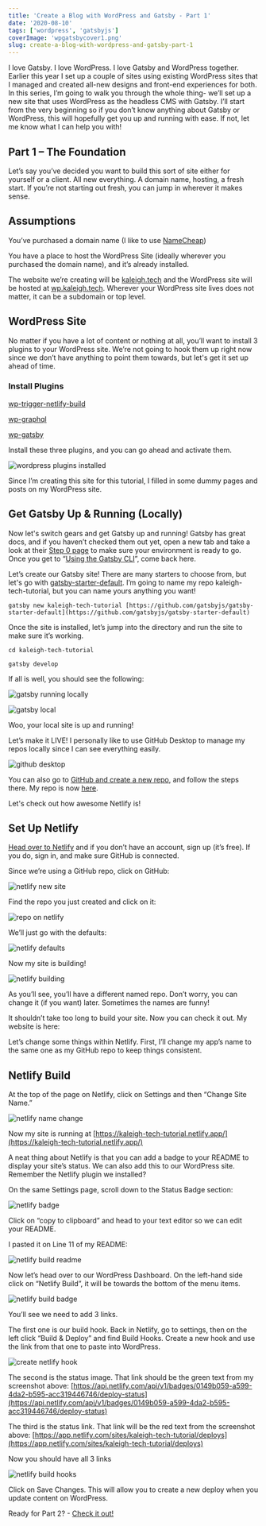 ```yaml
---
title: 'Create a Blog with WordPress and Gatsby - Part 1'
date: '2020-08-10'
tags: ['wordpress', 'gatsbyjs']
coverImage: 'wpgatsbycover1.png'
slug: create-a-blog-with-wordpress-and-gatsby-part-1
---
```


I love Gatsby. I love WordPress. I love Gatsby and WordPress together. Earlier this year I set up a couple of sites using existing WordPress sites that I managed and created all-new designs and front-end experiences for both. In this series, I’m going to walk you through the whole thing- we’ll set up a new site that uses WordPress as the headless CMS with Gatsby. I’ll start from the very beginning so if you don’t know anything about Gatsby or WordPress, this will hopefully get you up and running with ease. If not, let me know what I can help you with!

## Part 1 – The Foundation

Let’s say you’ve decided you want to build this sort of site either for yourself or a client. All new everything. A domain name, hosting, a fresh start. If you’re not starting out fresh, you can jump in wherever it makes sense.

## Assumptions

You’ve purchased a domain name (I like to use [NameCheap](https://www.namecheap.com/))

You have a place to host the WordPress Site (ideally wherever you purchased the domain name), and it’s already installed.

The website we’re creating will be [kaleigh.tech](https://kaleigh.tech/) and the WordPress site will be hosted at [wp.kaleigh.tech](https://wp.kaleigh.tech/). Wherever your WordPress site lives does not matter, it can be a subdomain or top level.

## WordPress Site

No matter if you have a lot of content or nothing at all, you’ll want to install 3 plugins to your WordPress site. We’re not going to hook them up right now since we don’t have anything to point them towards, but let's get it set up ahead of time.

### Install Plugins

[wp-trigger-netlify-build](https://github.com/iamtimsmith/wp-trigger-netlify-build)

[wp-graphql](https://github.com/wp-graphql/wp-graphql)

[wp-gatsby](https://github.com/gatsbyjs/wp-gatsby)

Install these three plugins, and you can go ahead and activate them.

![wordpress plugins installed](images/wpplugins1.png)

Since I’m creating this site for this tutorial, I filled in some dummy pages and posts on my WordPress site.

## Get Gatsby Up & Running (Locally)

Now let's switch gears and get Gatsby up and running! Gatsby has great docs, and if you haven’t checked them out yet, open a new tab and take a look at their [Step 0 page](https://www.gatsbyjs.org/tutorial/part-zero/) to make sure your environment is ready to go. Once you get to “[Using the Gatsby CLI](https://www.gatsbyjs.org/tutorial/part-zero/#using-the-gatsby-cli)”, come back here.

Let’s create our Gatsby site! There are many starters to choose from, but let's go with [gatsby-starter-default](https://github.com/gatsbyjs/gatsby-starter-default). I’m going to name my repo kaleigh-tech-tutorial, but you can name yours anything you want!

`gatsby new kaleigh-tech-tutorial [https://github.com/gatsbyjs/gatsby-starter-default](https://github.com/gatsbyjs/gatsby-starter-default)`

Once the site is installed, let’s jump into the directory and run the site to make sure it’s working.

`cd kaleigh-tech-tutorial`

`gatsby develop`

If all is well, you should see the following:

![gatsby running locally](images/gatsbyrunninglocally.png)

![gatsby local](images/gatsbylocal.png)

Woo, your local site is up and running!

Let’s make it LIVE! I personally like to use GitHub Desktop to manage my repos locally since I can see everything easily.

![github desktop](images/githubdesktop.png)

You can also go to [GitHub and create a new repo](https://github.com/new), and follow the steps there. My repo is now [here](https://github.com/klgh/kaleigh-tech-tutorial).

Let's check out how awesome Netlify is!

## Set Up Netlify

[Head over to Netlify](https://app.netlify.com/start) and if you don’t have an account, sign up (it’s free). If you do, sign in, and make sure GitHub is connected.

Since we’re using a GitHub repo, click on GitHub:

![netlify new site](images/netlifynewsite.png)

Find the repo you just created and click on it:

![repo on netlify](images/repoonnetlify.png)

We’ll just go with the defaults:

![netlify defaults](images/netlifydefaults.png)

Now my site is building!

![netlify building](images/netlifybuilding.png)

As you’ll see, you’ll have a different named repo. Don’t worry, you can change it (if you want) later. Sometimes the names are funny!

It shouldn’t take too long to build your site. Now you can check it out. My website is here:

Let’s change some things within Netlify. First, I’ll change my app’s name to the same one as my GitHub repo to keep things consistent.

## Netlify Build

At the top of the page on Netlify, click on Settings and then “Change Site Name.”

![netlify name change](images/netlifynamechange.png)

Now my site is running at [https://kaleigh-tech-tutorial.netlify.app/](https://kaleigh-tech-tutorial.netlify.app/)

A neat thing about Netlify is that you can add a badge to your README to display your site’s status. We can also add this to our WordPress site. Remember the Netlify plugin we installed?

On the same Settings page, scroll down to the Status Badge section:

![netlify badge](images/netlifybadge.png)

Click on “copy to clipboard” and head to your text editor so we can edit your README.

I pasted it on Line 11 of my README:

![netlify build readme](images/netlifybuildreadme.png)

Now let’s head over to our WordPress Dashboard. On the left-hand side click on “Netlify Build”, it will be towards the bottom of the menu items.

![netlify build badge](images/netlify-build-badge.png)

You’ll see we need to add 3 links.

The first one is our build hook. Back in Netlify, go to settings, then on the left click “Build & Deploy” and find Build Hooks. Create a new hook and use the link from that one to paste into WordPress.

![create netlify hook](images/netlifyhook.png)

The second is the status image. That link should be the green text from my screenshot above: [https://api.netlify.com/api/v1/badges/0149b059-a599-4da2-b595-acc319446746/deploy-status](https://api.netlify.com/api/v1/badges/0149b059-a599-4da2-b595-acc319446746/deploy-status)

The third is the status link. That link will be the red text from the screenshot above: [https://app.netlify.com/sites/kaleigh-tech-tutorial/deploys](https://app.netlify.com/sites/kaleigh-tech-tutorial/deploys)

Now you should have all 3 links

![netlify build hooks](images/wpnetfilybuildhooks.png)

Click on Save Changes. This will allow you to create a new deploy when you update content on WordPress.

Ready for Part 2? - [Check it out!](/blog/create-a-blog-with-wordpress-and-gatsby-part-2)
